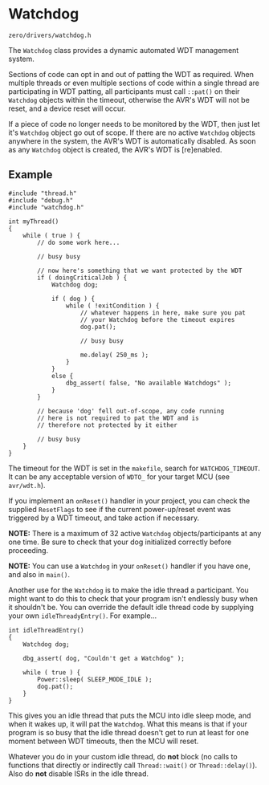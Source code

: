 # Watchdog
```zero/drivers/watchdog.h```

The ```Watchdog``` class provides a dynamic automated WDT management system.

Sections of code can opt in and out of patting the WDT as required. When multiple threads or even multiple sections of code within a single thread are participating in WDT patting, all participants must call ```::pat()``` on their ```Watchdog``` objects within the timeout, otherwise the AVR's WDT will not be reset, and a device reset will occur.

If a piece of code no longer needs to be monitored by the WDT, then just let it's ```Watchdog``` object go out of scope. If there are no active ```Watchdog``` objects anywhere in the system, the AVR's WDT is automatically disabled. As soon as any ```Watchdog``` object is created, the AVR's WDT is [re]enabled.

## Example
```
#include "thread.h"
#include "debug.h"
#include "watchdog.h"

int myThread()
{
    while ( true ) {
        // do some work here...

        // busy busy

        // now here's something that we want protected by the WDT
        if ( doingCriticalJob ) {
            Watchdog dog;

            if ( dog ) {
                while ( !exitCondition ) {
                    // whatever happens in here, make sure you pat
                    // your Watchdog before the timeout expires
                    dog.pat();

                    // busy busy

                    me.delay( 250_ms );
                }
            }
            else {
                dbg_assert( false, "No available Watchdogs" );
            }
        }

        // because 'dog' fell out-of-scope, any code running
        // here is not required to pat the WDT and is
        // therefore not protected by it either

        // busy busy
    }
}
```

The timeout for the WDT is set in the ```makefile```, search for ```WATCHDOG_TIMEOUT```. It can be any acceptable version of ```WDTO_``` for your target MCU (see ```avr/wdt.h```).

If you implement an ```onReset()``` handler in your project, you can check the supplied ```ResetFlags``` to see if the current power-up/reset event was triggered by a WDT timeout, and take action if necessary.

**NOTE:** There is a maximum of 32 active ```Watchdog``` objects/participants at any one time. Be sure to check that your dog initialized correctly before proceeding.

**NOTE:** You can use a ```Watchdog``` in your ```onReset()``` handler if you have one, and also in ```main()```.

Another use for the ```Watchdog``` is to make the idle thread a participant. You might want to do this to check that your program isn't endlessly busy when it shouldn't be. You can override the default idle thread code by supplying your own ```idleThreadyEntry()```. For example...
```
int idleThreadEntry()
{
    Watchdog dog;

    dbg_assert( dog, "Couldn't get a Watchdog" );

    while ( true ) {
        Power::sleep( SLEEP_MODE_IDLE );
        dog.pat();
    }
}
```

This gives you an idle thread that puts the MCU into idle sleep mode, and when it wakes up, it will pat the ```Watchdog```. What this means is that if your program is so busy that the idle thread doesn't get to run at least for one moment between WDT timeouts, then the MCU will reset.

Whatever you do in your custom idle thread, do **not** block (no calls to functions that directly or indirectly call ```Thread::wait()``` or ```Thread::delay()```). Also do **not** disable ISRs in the idle thread.
